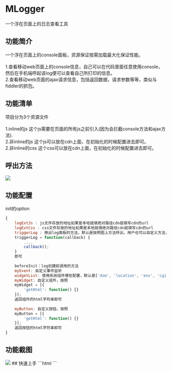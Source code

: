 # MLogger
一个浮在页面上的日志查看工具

## 功能简介
一个浮在页面上的console面板，资源保证按需加载最大化保证性能。<br><br>
1.查看移动web页面上的console信息，自己可以在代码里面任意使用console，然后在手机端呼起该log便可以查看自己所打印的信息。<br>
2.查看移动web页面的ajax请求信息，包括返回数据，请求参数等等，类似与fiddler的抓包。<br>

## 功能清单
项目分为3个资源文件<br><br>
1.inline的js 这个js需要在页面的所有js之前引入(因为会拦截console方法和ajax方法).<br>
2.非inline的js 这个js可以放在cdn上面，在初始化的时候配置进去即可。<br>
2.非inline的css 这个css可以放在cdn上面，在初始化的时候配置进去即可。<br>

## 呼出方法
<img src="http://7jpp2v.com1.z0.glb.clouddn.com/q.gif" />

## 功能配置
init的option<br>
```javascript
{
    logExtJs : js文件存放的地址如果是本地就填绝对路径cdn就填写cdn的url
    logExtCss : css文件存放的地址如果是本地就填绝对路径cdn就填写cdn的url
    triggerLog : 换出log面板的方法，默认是按照图上方法呼出，用户也可以自定义方法，按照
    triggerLog = function(callback) {
        ....
        callback();
    }
    即可
    
    beforeInit：log创建前调用的方法
    myEvent: 自定义事件监听
    widgetList: 使用系统组件哪些配置，默认是['dom', 'location', 'env', 'cgi', 'resource', 'codeEx', 'localStorage']
    myWidget: 自定义组件，按照
    myWidget = [{
        'getHtml': function() {}
    }];
    返回组件的html字符串即可
    
    myButton: 自定义按钮，按照
    myButton = [{
        'getHtml': function() {}
    }];
    返回按钮的html字符串即可
}
```

## 功能截图
<img src="http://7jpp2v.com1.z0.glb.clouddn.com/20150818153137955.gif" />
## 快速上手
```html
<script src="log_inline.js"></script>
<script type="text/javascript">
    var opt = {
        'logExtJs': 'log_ext.js',
        'logExtCss': 'log.css'
    };
    window.MLogger.init(opt);
    console.log(1);
    console.log({a:1,b: {x:'ccc'}});
</script>
```
